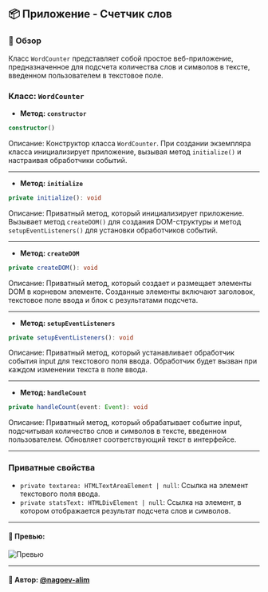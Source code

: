 ## 📦 Приложение - Счетчик слов

### 🚀 Обзор

Класс `WordCounter` представляет собой простое веб-приложение, предназначенное для подсчета количества слов и символов в тексте, введенном пользователем в текстовое поле.

### Класс: `WordCounter`
- **Метод: `constructor`**
```typescript
constructor()
```
Описание: Конструктор класса `WordCounter`. При создании экземпляра класса инициализирует приложение, вызывая метод `initialize()` и настраивая обработчики событий.

---

- **Метод: `initialize`**
```typescript
private initialize(): void
```
Описание: Приватный метод, который инициализирует приложение. Вызывает метод `createDOM()` для создания DOM-структуры и метод `setupEventListeners()` для установки обработчиков событий.

---

- **Метод: `createDOM`**
```typescript
private createDOM(): void
```
Описание: Приватный метод, который создает и размещает элементы DOM в корневом элементе. Созданные элементы включают заголовок, текстовое поле ввода и блок с результатами подсчета.

---

- **Метод: `setupEventListeners`**
```typescript
private setupEventListeners(): void
```
Описание: Приватный метод, который устанавливает обработчик события input для текстового поля ввода. Обработчик будет вызван при каждом изменении текста в поле ввода.

---

- **Метод: `handleCount`**
```typescript
private handleCount(event: Event): void
```
Описание: Приватный метод, который обрабатывает событие input, подсчитывая количество слов и символов в тексте, введенном пользователем. Обновляет соответствующий текст в интерфейсе.

---

### Приватные свойства
- `private textarea: HTMLTextAreaElement | null`: Ссылка на элемент текстового поля ввода.
- `private statsText: HTMLDivElement | null`: Ссылка на элемент, в котором отображается результат подсчета слов и символов.

---
#### 🌄 Превью:
![Превью](https://lh3.googleusercontent.com/drive-viewer/AITFw-xWC91HJqH1Riwsdo2264BIB-GM7e_k794vex4eXN2vjhDwKoN1AkwQjpqbWDHR8oR4x9DwFe-6ed9Esen0eCa2pMVHyw=s1600)


-----
#### 🙌 Автор: [@nagoev-alim](https://github.com/nagoev-alim)

